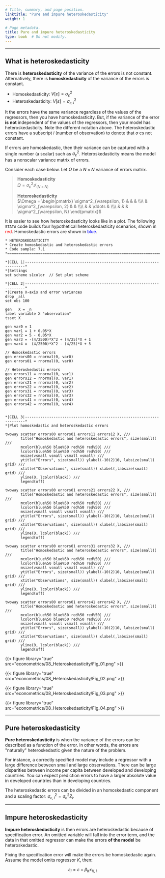 ```yaml
---
# Title, summary, and page position.
linktitle: "Pure and impure heteroskedasticity"
weight: 1

# Page metadata.
title: Pure and impure heteroskedasticity
type: book  # Do not modify.
---
```


---

## What is heteroskedasticity

There is **heteroskedasticity** of the variance of the errors is not constant. Alternatively, there is **homoskedasticity** of the variance of the errors is constant.

* Homoskedasticity: $V[\varepsilon] = \sigma^2_{\varepsilon}$
* Heteroskedasticity: $V[\varepsilon] = \sigma^2_{\varepsilon, i}$

It the errors have the same variance regardless of the values of the regressors, then you have homoskedasticity. But, if the variance of the error **is not** independent of the values of the regressors, then your model has heteroskedasticity. Note the different notation above. The heteroskedastic errors have a subscript $i$ (number of observation) to denote that $\sigma%2_\varepsilon$ cs not constant.

If errors are homoskedastic, then their variance can be captured with a single number (a scalar) such as $\sigma^2_{\varepsilon}$. Heteroskedasticity means the model has a nonscalar variance matrix of errors. 

Consider each case below. Let $\Omega$ be a $N\times N$ variance of errors matrix.

> **Homoskedasticity**  
> $\Omega = \sigma^2_{\varepsilon} \mathcal{I}_{(N \times N)}$
>
> **Heteroskedasticity**  
> $\Omega =
>   \begin{pmatrix}
>       \sigma^2_{\varepsilon, 1} & & & \\\\
>       & \sigma^2_{\varepsilon, 2} & & \\\\
>       & & \ddots & \\\\
>       & & & \sigma^2_{\varepsilon, N}
>   \end{pmatrix}$

It is easier to see how heteroskedasticity looks like in a plot. The following `STATA` code builds four hypothetical heteroskedasticity scenarios, shown in <span style="color:red"> red</span>. Homoskedastic errors are shown in <span style="color:blue"> blue</span>.

```
* HETEROSKEDASTICITY
* Create homoskedastic and heteroskedastic errors
* Code sample: 7.1
*==============================================================================*

*|CELL 1|----------------------------------------------------------------------*
*|Settings
set scheme s1color  // Set plot scheme

*|CELL 2|----------------------------------------------------------------------*
*|Create X-axis and error variances
drop _all
set obs 100

gen   X = _n
label variable X "observation"
tsset X

gen var0 = 1
gen var1 = 1 + 0.05*X
gen var2 = 5 - 0.05*X
gen var3 = -(4/2500)*X^2 + (4/25)*X + 1
gen var4 =  (4/2500)*X^2 - (4/25)*X + 5

// Homoskedastic errors
gen errors00 = rnormal(0, var0)
gen errors01 = rnormal(0, var0)

// Heteroskedastic errors
gen errors11 = rnormal(0, var1)
gen errors12 = rnormal(0, var1)
gen errors21 = rnormal(0, var2)
gen errors22 = rnormal(0, var2)
gen errors31 = rnormal(0, var3)
gen errors32 = rnormal(0, var3)
gen errors41 = rnormal(0, var4)
gen errors42 = rnormal(0, var4)


*|CELL 3|----------------------------------------------------------------------*
*|Plot homoskedastic and heteroskedastic errors
   
twoway scatter errors00 errors01 errors11 errors12 X, ///
	   title("Homoskedastic and heteroskedastic errors", size(small)) ///
	   mcolor(blue%50 blue%50 red%50 red%50) ///
	   lcolor(blue%50 blue%50 red%50 red%50) ///
	   msize(vsmall vsmall vsmall vsmall) ///
	   ytitle("Errors", size(small)) ylabel(-10(2)10, labsize(small) grid) ///
	   xtitle("Observations", size(small)) xlabel(,labsize(small) grid) ///
	   yline(0, lcolor(black)) ///
	   legend(off)
	   
twoway scatter errors00 errors01 errors21 errors22 X, ///
	   title("Homoskedastic and heteroskedastic errors", size(small)) ///
	   mcolor(blue%50 blue%50 red%50 red%50) ///
	   lcolor(blue%50 blue%50 red%50 red%50) ///
	   msize(vsmall vsmall vsmall vsmall) ///
	   ytitle("Errors", size(small)) ylabel(-10(2)10, labsize(small) grid) ///
	   xtitle("Observations", size(small)) xlabel(,labsize(small) grid) ///
	   yline(0, lcolor(black)) ///
	   legend(off)

twoway scatter errors00 errors01 errors31 errors32 X, ///
	   title("Homoskedastic and heteroskedastic errors", size(small)) ///
	   mcolor(blue%50 blue%50 red%50 red%50) ///
	   lcolor(blue%50 blue%50 red%50 red%50) ///
	   msize(vsmall vsmall vsmall vsmall) ///
	   ytitle("Errors", size(small)) ylabel(-10(2)10, labsize(small) grid) ///
	   xtitle("Observations", size(small)) xlabel(,labsize(small) grid) ///
	   yline(0, lcolor(black)) ///
	   legend(off)
	   
twoway scatter errors00 errors01 errors41 errors42 X, ///
	   title("Homoskedastic and heteroskedastic errors", size(small)) ///
	   mcolor(blue%50 blue%50 red%50 red%50) ///
	   lcolor(blue%50 blue%50 red%50 red%50) ///
	   msize(vsmall vsmall vsmall vsmall) ///
	   ytitle("Errors", size(small)) ylabel(-10(2)10, labsize(small) grid) ///
	   xtitle("Observations", size(small)) xlabel(,labsize(small) grid) ///
	   yline(0, lcolor(black)) ///
	   legend(off)
```

{{< figure library="true" src="econometrics/08_Heteroskedasticity/Fig_01.png" >}}

{{< figure library="true" src="econometrics/08_Heteroskedasticity/Fig_02.png" >}}

{{< figure library="true" src="econometrics/08_Heteroskedasticity/Fig_03.png" >}}

{{< figure library="true" src="econometrics/08_Heteroskedasticity/Fig_04.png" >}}

---

## Pure heteroskedasticity

**Pure heteroskedasticity** is when the variance of the errors can be described as a function of the error. In other words, the errors are "naturally" heteroskedastic given the nature of the problem.

For instance, a correctly specified model may include a regressor with a large difference between small and large observations. There can be large disparities between income per capita between developed and developing countries. You can expect prediction errors to have a larger absolute value in developed countries than in developing countries.

The heteroskedastic errors can be divided in an homoskedastic component and a scaling factor: $\sigma^2_{\varepsilon, i} = \sigma^2_{\varepsilon} Z_i$.

---

## Impure heteroskedasticity

**Impure heteroskedasticity** is then errors are heteroskedastic because of specification error. An omitted variable will fall into the error term, and the data in that omitted regressor can make the errors **of the model** be heteroskedastic.

Fixing the specification error will make the errors be homoskedastic again. Assume the model omits regressor $K$, then:

$$
\varepsilon_i = \varepsilon + \beta_K x_{K, i}
$$